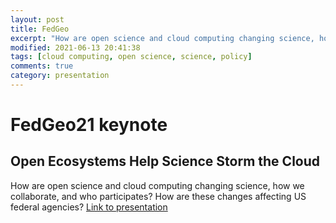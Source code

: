 ```yaml
---
layout: post
title: FedGeo
excerpt: "How are open science and cloud computing changing science, how we collaborate, and who participates? How are these changes affecting US federal agencies?"
modified: 2021-06-13 20:41:38
tags: [cloud computing, open science, science, policy]
comments: true
category: presentation
---
```

# FedGeo21 keynote
## Open Ecosystems Help Science Storm the Cloud
How are open science and cloud computing changing science, how we collaborate, and who participates? How are these changes affecting US federal agencies?
[Link to presentation](https://www.slideshare.net/ChelleGentemann/open-ecosystems-help-science-storm-the-cloud)
